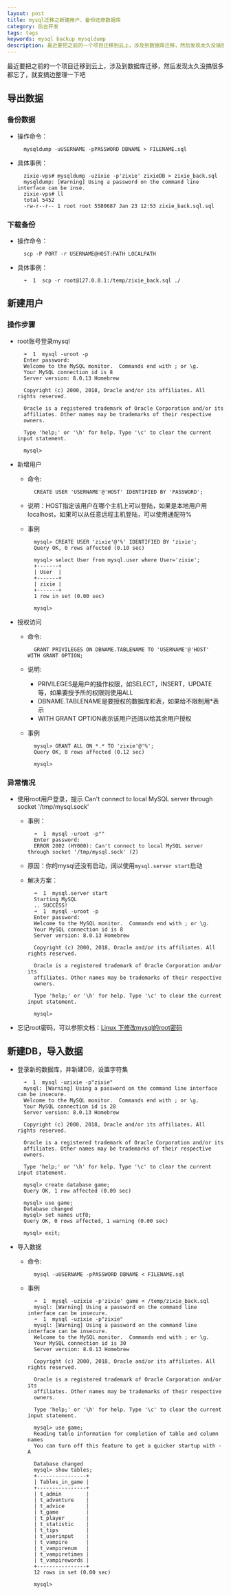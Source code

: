```yaml
---
layout: post
title: mysql迁移之新建用户、备份还原数据库
category: 后台开发
tags: tags
keywords: mysql backup mysqldump
description: 最近要把之前的一个项目迁移到云上，涉及到数据库迁移，然后发现太久没搞很多都忘了，就变搞边整理一下吧
---
```


最近要把之前的一个项目迁移到云上，涉及到数据库迁移，然后发现太久没搞很多都忘了，就变搞边整理一下吧

## 导出数据

### 备份数据

- 操作命令：

		mysqldump -uUSERNAME -pPASSWORD DBNAME > FILENAME.sql

- 具体事例：

		zixie-vps# mysqldump -uzixie -p'zixie' zixieDB > zixie_back.sql
		mysqldump: [Warning] Using a password on the command line interface can be inse.
		zixie-vps# ll
		total 5452
		-rw-r--r-- 1 root root 5580687 Jan 23 12:53 zixie_back.sql.sql

### 下载备份

- 操作命令：

		scp -P PORT -r USERNAME@HOST:PATH LOCALPATH

- 具体事例：

		➜  1  scp -r root@127.0.0.1:/temp/zixie_back.sql ./
		
## 新建用户

### 操作步骤

- root账号登录mysql

		➜  1  mysql -uroot -p
		Enter password:
		Welcome to the MySQL monitor.  Commands end with ; or \g.
		Your MySQL connection id is 8
		Server version: 8.0.13 Homebrew
		
		Copyright (c) 2000, 2018, Oracle and/or its affiliates. All rights reserved.
		
		Oracle is a registered trademark of Oracle Corporation and/or its
		affiliates. Other names may be trademarks of their respective
		owners.
		
		Type 'help;' or '\h' for help. Type '\c' to clear the current input statement.
		
		mysql>

- 新增用户	

	- 命令:
	
			CREATE USER 'USERNAME'@'HOST' IDENTIFIED BY 'PASSWORD';
	
	- 说明：HOST指定该用户在哪个主机上可以登陆，如果是本地用户用localhost，如果可以从任意远程主机登陆，可以使用通配符%

	- 事例
	
			mysql> CREATE USER 'zixie'@'%' IDENTIFIED BY 'zixie';
			Query OK, 0 rows affected (0.10 sec)
			
			mysql> select User from mysql.user where User='zixie';
			+-------+
			| User  |
			+-------+
			| zixie |
			+-------+
			1 row in set (0.00 sec)

			mysql>
- 授权访问

	- 命令:

			GRANT PRIVILEGES ON DBNAME.TABLENAME TO 'USERNAME'@'HOST' WITH GRANT OPTION;

	- 说明:

		- PRIVILEGES是用户的操作权限，如SELECT，INSERT，UPDATE等，如果要授予所的权限则使用ALL
		- DBNAME.TABLENAME是要授权的数据库和表，如果给不限制用*表示
		- WITH GRANT OPTION表示该用户还阔以给其余用户授权

	- 事例

			mysql> GRANT ALL ON *.* TO 'zixie'@'%';
			Query OK, 0 rows affected (0.12 sec)
			
			mysql>

### 异常情况

- 使用root用户登录，提示 Can't connect to local MySQL server through socket '/tmp/mysql.sock'

	- 事例：
	
			➜  1  mysql -uroot -p""
			Enter password:
			ERROR 2002 (HY000): Can't connect to local MySQL server through socket '/tmp/mysql.sock' (2)
	
	
	- 原因：你的mysql还没有启动，阔以使用`mysql.server start`启动
	- 解决方案：
	
			➜  1  mysql.server start
			Starting MySQL
			.. SUCCESS!
			➜  1  mysql -uroot -p
			Enter password:
			Welcome to the MySQL monitor.  Commands end with ; or \g.
			Your MySQL connection id is 8
			Server version: 8.0.13 Homebrew
			
			Copyright (c) 2000, 2018, Oracle and/or its affiliates. All rights reserved.
			
			Oracle is a registered trademark of Oracle Corporation and/or its
			affiliates. Other names may be trademarks of their respective
			owners.
			
			Type 'help;' or '\h' for help. Type '\c' to clear the current input statement.
			
			mysql>
			
- 忘记root密码，可以参照文档：[Linux 下修改mysql的root密码](http://blog.bihe0832.com/mysql-modify-root.html)

## 新建DB，导入数据

- 登录新的数据库，并新建DB，设置字符集

	
		➜  1  mysql -uzixie -p"zixie"
		mysql: [Warning] Using a password on the command line interface can be insecure.
		Welcome to the MySQL monitor.  Commands end with ; or \g.
		Your MySQL connection id is 28
		Server version: 8.0.13 Homebrew
		
		Copyright (c) 2000, 2018, Oracle and/or its affiliates. All rights reserved.
		
		Oracle is a registered trademark of Oracle Corporation and/or its
		affiliates. Other names may be trademarks of their respective
		owners.
		
		Type 'help;' or '\h' for help. Type '\c' to clear the current input statement.
		
		mysql> create database game;
		Query OK, 1 row affected (0.09 sec)
		
		mysql> use game;
		Database changed
		mysql> set names utf8;
		Query OK, 0 rows affected, 1 warning (0.00 sec)
		
		mysql> exit;
		
- 导入数据

	- 命令:
	
			mysql -uUSERNAME -pPASSWORD DBNAME < FILENAME.sql
	
	- 事例

			➜  1  mysql -uzixie -p'zixie' game < /temp/zixie_back.sql
			mysql: [Warning] Using a password on the command line interface can be insecure.
			➜  1  mysql -uzixie -p"zixie"
			mysql: [Warning] Using a password on the command line interface can be insecure.
			Welcome to the MySQL monitor.  Commands end with ; or \g.
			Your MySQL connection id is 30
			Server version: 8.0.13 Homebrew
			
			Copyright (c) 2000, 2018, Oracle and/or its affiliates. All rights reserved.
			
			Oracle is a registered trademark of Oracle Corporation and/or its
			affiliates. Other names may be trademarks of their respective
			owners.
			
			Type 'help;' or '\h' for help. Type '\c' to clear the current input statement.
			
			mysql> use game;
			Reading table information for completion of table and column names
			You can turn off this feature to get a quicker startup with -A
			
			Database changed
			mysql> show tables;
			+----------------+
			| Tables_in_game |
			+----------------+
			| t_admin        |
			| t_adventure    |
			| t_advice       |
			| t_game         |
			| t_player       |
			| t_statistic    |
			| t_tips         |
			| t_userinput    |
			| t_vampire      |
			| t_vampirenum   |
			| t_vampiretimes |
			| t_vampirewords |
			+----------------+
			12 rows in set (0.00 sec)
			
			mysql>	
			